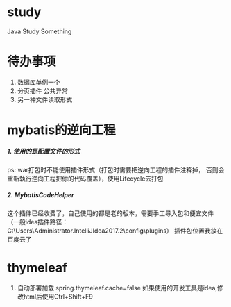 # study
Java Study Something

# 待办事项                                                                                            
1. 数据库单例一个   
2. 分页插件 公共异常                                  
3. 另一种文件读取形式


# mybatis的逆向工程

##### 1. 使用的是配置文件的形式

ps: war打包时不能使用插件形式（打包时需要把逆向工程的插件注释掉，
否则会重新執行逆向工程把你的代码覆盖），使用Lifecycle去打包

##### 2. MybatisCodeHelper

这个插件已经收费了，自己使用的都是老的版本，需要手工导入包和便宜文件
（一般idea插件路径：C:\Users\Administrator\.IntelliJIdea2017.2\config\plugins）
插件包位置我放在百度云了


# thymeleaf
1. 自动部署加载
spring.thymeleaf.cache=false
如果使用的开发工具是idea,修改html后使用Ctrl+Shift+F9
